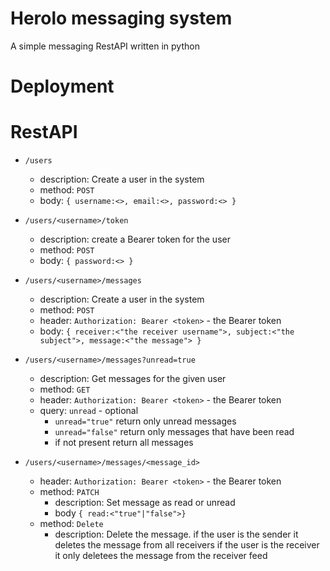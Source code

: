 # Herolo messaging system

A simple messaging RestAPI written in python 

# Deployment



# RestAPI

 - `/users`
	 - description: Create a user in the system
	 - method: `POST`
	 -  body: `{
			 username:<>,
			 email:<>,
			 password:<>
	      }`
	      
 - `/users/<username>/token`
  	 - description: create a Bearer token for the user
	 - method: `POST`
	 -  body: `{
			 password:<>
	      }`
	      
 - `/users/<username>/messages`
     - description: Create a user in the system
	 - method: `POST`
	 - header: `Authorization: Bearer <token>` - the Bearer token 
	 -  body: `{
			 receiver:<"the receiver username">,
			 subject:<"the subject">,
			 message:<"the message">
	      }`
	      
 - `/users/<username>/messages?unread=true`
     - description: Get messages for the given user
	 - method: `GET`
	 - header: `Authorization: Bearer <token>` - the Bearer token 
	 -  query: `unread` - optional
		 - `unread="true"` return only unread messages
		 - `unread="false"` return only messages that have been read
		 - if not present return all messages
		 
 - `/users/<username>/messages/<message_id>`
     - header: `Authorization: Bearer <token>` - the Bearer token
	 - method: `PATCH`
		 - description: Set message as read or unread
		 - body `{ read:<"true"|"false">}`
	  - method: `Delete`
		 - description: Delete the message. if the user is the sender it deletes the message from all receivers if the user is the receiver it only deletees the message from the receiver feed

	
